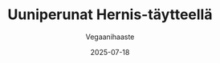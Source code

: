 ---
title: "Uuniperunat Hernis-täytteellä"
image: "https://vegaanibotti.lauravuo.me/2025/07/2025-07-18_small.png"
date: 2025-07-18
receipt_url: "https://vegaanihaaste.fi/reseptit/uuniperunat-hernis-taytteella"
author: "Vegaanihaaste"
---